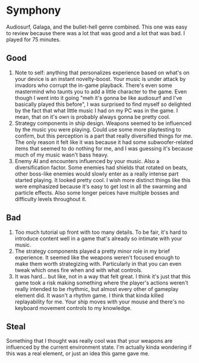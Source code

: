# Symphony

Audiosurf, Galaga, and the bullet-hell genre combined. This one was easy to review because there was a lot that was good and a lot that was bad. I played for 75 minutes.

## Good
1. Note to self: anything that personalizes experience based on what's on your device is an instant novelty-boost. Your music is under attack by invadors who corrupt the in-game playback. There's even some mastermind who taunts you to add a little character to the game. Even though I went into it going "meh it's gonna be like audiosurf and I've basically played this before", I was surprised to find myself so delighted by the fact that what little music I had on my PC was in the game. I mean, that on it's own is probably always gonna be pretty cool.
2. Strategy components in ship design. Weapons seemed to be influenced by the music you were playing. Could use some more playtesting to confirm, but this perception is a part that really diversified things for me. The only reason it felt like it was because it had some subwoofer-related items that seemed to do nothing for me, and I was guessing it's because much of my music wasn't bass heavy.
3. Enemy AI and encounters influenced by your music. Also a diversification factor. Some enemies had shields that rotated on beats, other boss-like enemies would slowly enter as a really intense part started playing. It looked pretty cool. I wish more distinct things like this were emphasized because it's easy to get lost in all the swarming and particle effects. Also some longer peices have multiple bosses and difficulty levels throughout it.

## Bad
1. Too much tutorial up front with too many details. To be fair, it's hard to introduce content well in a game that's already so intimate with your music.
2. The strategy components played a pretty minor role in my brief experience. It seemed like the weapons weren't focused enough to make them worth strategizing with. Particularly in that you can even tweak which ones fire when and with what controls.
3. It was hard... but like, not in a way that felt great. I think it's just that this game took a risk making something where the player's actions weren't really intended to be rhythmic, but almost every other of gameplay element did. It wasn't a rhythm game. I think that kinda killed replayability for me. Your ship moves with your mouse and there's no keyboard movement controls to my knowledge.

## Steal
Something that I thought was really cool was that your weapons are influenced by the current environment state. I'm actually kinda wondering if this was a real element, or just an idea this game gave me.
